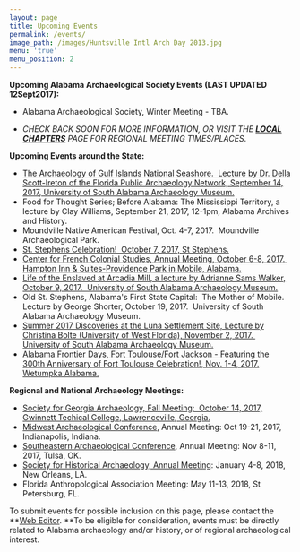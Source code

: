 ```yaml
---
layout: page
title: Upcoming Events
permalink: /events/
image_path: /images/Huntsville Intl Arch Day 2013.jpg
menu: 'true'
menu_position: 2
---
```



**Upcoming Alabama Archaeological Society Events (LAST UPDATED 12Sept2017):**

* Alabama Archaeological Society, Winter Meeting - TBA.&nbsp;

* *CHECK BACK SOON FOR MORE INFORMATION, OR VISIT THE [**LOCAL CHAPTERS**](https://alabamaarchaeology.org/local-chapters/) PAGE FOR REGIONAL MEETING TIMES/PLACES*.

**Upcoming Events around the State:**

* [The Archaeology of Gulf Islands National Seashore.&nbsp; Lecture by Dr. Della Scott-Ireton of the Florida Public Archaeology Network, September 14, 2017, University of South Alabama Archaeology Museum.](http://www.usouthal.edu/org/archaeology/museum/events.html)
* Food for Thought Series; Before Alabama: The Mississippi Territory, a lecture by Clay Williams, September 21, 2017, 12-1pm, Alabama Archives and History.
* Moundville Native American Festival, Oct. 4-7, 2017.&nbsp; Moundville Archaeological Park.
* [St. Stephens Celebration!&nbsp; October 7, 2017, St Stephens.](http://www.alabama200.org/participate/events/st-stephens-celebration)
* [Center for French Colonial Studies, Annual Meeting, October 6-8, 2017.&nbsp; Hampton Inn & Suites-Providence Park in Mobile, Alabama.](http://frenchcolonialstudies.org/annual-meeting/)
* [Life of the Enslaved at Arcadia Mill, a lecture by Adrianne Sams Walker, October 9, 2017.&nbsp; University of South Alabama Archaeology Museum.](http://www.usouthal.edu/org/archaeology/museum/events.html)
* Old St. Stephens, Alabama's First State Capital:&nbsp; The Mother of Mobile.&nbsp; Lecture by George Shorter, October 19, 2017.&nbsp; University of South Alabama Archaeology Museum.
* [Summer 2017 Discoveries at the Luna Settlement Site, Lecture by Christina Bolte (University of West Florida), November 2, 2017.&nbsp; University of South Alabama Archaeology Museum.](http://www.usouthal.edu/org/archaeology/museum/events.html)
* [Alabama Frontier Days, Fort Toulouse/Fort Jackson - Featuring the 300th Anniversary of Fort Toulouse Celebration!, Nov. 1-4, 2017. Wetumpka Alabama.](https://fttoulousejackson.org/)

**Regional and National Archaeology Meetings:**

* [Society for Georgia Archaeology, Fall Meeting:&nbsp; October 14, 2017, Gwinnett Techical College, Lawrenceville, Georgia.](http://thesga.org/)
* [Midwest Archaeological Conference](http://www.midwestarchaeology.org/2017-indianapolis-indiana), Annual Meeting: Oct 19-21, 2017, Indianapolis, Indiana.
* [Southeastern Archaeological Conference](http://www.southeasternarchaeology.org/annual-meeting/details/), Annual Meeting: Nov 8-11, 2017, Tulsa, OK.
* [Society for Historical Archaeology, Annual Meeting](https://sha.org/conferences/): January 4-8, 2018, New Orleans, LA.
* Florida Anthropological Association Meeting: May 11-13, 2018, St Petersburg, FL.

To submit events for possible inclusion on this page, please contact the **[Web Editor](javascript:void(location.href='mailto:'+String.fromCharCode(115,105,112,101,115,46,101,114,105,99,64,103,109,97,105,108,46,99,111,109))).&nbsp;**To be eligible for consideration, events must be directly related to Alabama archaeology and/or history, or of regional archaeological interest.